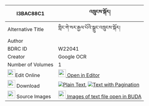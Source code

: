 |I3BAC88C1|འཁྲུངས་སྐོར། 
| --- | --- 
|Alternative Title |གླིང་གེ་སར་རྒྱལ་པོའི་སྒྲུང་འཁྲུངས་སྐོར།
|Author | 
|BDRC ID | W22041
|Creator | Google OCR
|Number of Volumes| 1
|<img width="25" src="https://img.icons8.com/color/25/000000/edit-property.png">Edit Online| [<img width="25" src="https://avatars.githubusercontent.com/u/45091458?s=200&v=4"> Open in Editor](http://editor.openpecha.org/I3BAC88C1)
|<img width="25" src="https://img.icons8.com/fluent/48/000000/download-2.png"/>  Download | [![](https://img.icons8.com/color/20/000000/txt.png)Plain Text](https://github.com/Openpecha/I3BAC88C1/releases/download/v1/trung_kor_plain_I3BAC88C1.zip), [![](https://img.icons8.com/color/20/000000/txt.png)Text with Pagination](https://github.com/Openpecha/I3BAC88C1/releases/download/v1/trung_kor_pages_I3BAC88C1.zip)
|<img width="25" src="https://img.icons8.com/plasticine/100/000000/pictures-folder.png"/>  Source Images | [<img width="25" src="https://library.bdrc.io/icons/BUDA-small.svg"> Images of text file open in BUDA](https://library.bdrc.io/show/bdr:W22041)